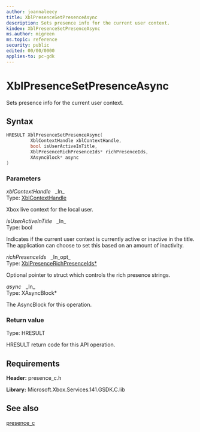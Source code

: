```yaml
---
author: joannaleecy
title: XblPresenceSetPresenceAsync
description: Sets presence info for the current user context.
kindex: XblPresenceSetPresenceAsync
ms.author: migreen
ms.topic: reference
security: public
edited: 00/00/0000
applies-to: pc-gdk
---
```


# XblPresenceSetPresenceAsync  

Sets presence info for the current user context.  

## Syntax  
  
```cpp
HRESULT XblPresenceSetPresenceAsync(  
         XblContextHandle xblContextHandle,  
         bool isUserActiveInTitle,  
         XblPresenceRichPresenceIds* richPresenceIds,  
         XAsyncBlock* async  
)  
```  
  
### Parameters  
  
*xblContextHandle* &nbsp;&nbsp;\_In\_  
Type: [XblContextHandle](../../types_c/handles/xblcontexthandle.md)  
  
Xbox live context for the local user.  
  
*isUserActiveInTitle* &nbsp;&nbsp;\_In\_  
Type: bool  
  
Indicates if the current user context is currently active or inactive in the title. The application can choose to set this based on an amount of inactivity.  
  
*richPresenceIds* &nbsp;&nbsp;\_In\_opt\_  
Type: [XblPresenceRichPresenceIds*](../structs/xblpresencerichpresenceids.md)  
  
Optional pointer to struct which controls the rich presence strings.  
  
*async* &nbsp;&nbsp;\_In\_  
Type: XAsyncBlock*  
  
The AsyncBlock for this operation.  
  
  
### Return value  
Type: HRESULT
  
HRESULT return code for this API operation.
  
## Requirements  
  
**Header:** presence_c.h
  
**Library:** Microsoft.Xbox.Services.141.GSDK.C.lib
  
## See also  
[presence_c](../presence_c_members.md)  
  
  